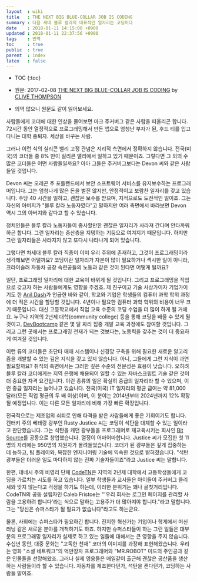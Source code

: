 ```yaml
---
layout  : wiki
title   : THE NEXT BIG BLUE-COLLAR JOB IS CODING
summary : 다음 세대 블루 칼라의 대표적인 일자리는 코딩이다
date    : 2018-01-11 14:15:00 +0900
updated : 2018-01-11 22:37:56 +0900
tags    : 번역
toc     : true
public  : true
parent  : index
latex   : false
---
```

* TOC
{:toc}

* 원문: 2017-02-08 [THE NEXT BIG BLUE-COLLAR JOB IS CODING](https://www.wired.com/2017/02/programming-is-the-new-blue-collar-job/ ) by [CLIVE THOMPSON](https://www.wired.com/author/clive-thompson/)
* 의역 많으니 원문도 같이 읽어보세요.

사람들에게 코더에 대한 인상을 물어보면 마크 주커버그 같은 사람을 떠올리곤 합니다.
72시간 동안 열정적으로 프로그래밍해서 만든 앱으로 엄청난 부자가 된,
후드 티를 입고 다니는 대학 중퇴자. 세상을 바꾸는 사람.

그러나 이런 식의 실리콘 밸리 고정 관념은 지리적 측면에서 정확하지 않습니다.
전국(미국)의 코더들 중 8% 만이 실리콘 밸리에서 일하고 있기 때문이죠.
그렇다면 그 외의 수많은 코더들은 어떤 사람들일까요?
아마 그들은 주커버그보다는 Devon 씨와 같은 사람들일 것입니다.

Devon 씨는 오레곤 주 포틀랜드에서 보안 소프트웨어 서비스를 유지보수하는 프로그래머입니다.
그는 엄청나게 많은 돈을 벌진 않지만, 안정적이고 보람찬 일자리를 갖고 있습니다.
주당 40 시간을 일하고, 괜찮은 보수를 받으며, 지적으로도 도전적인 일이죠.
그는 자신의 아버지가 "블루 칼라 노동자였다"고 말하지만 여러 측면에서 바라보면 Devon 역시 그의 아버지와 같다고 할 수 있습니다.

정치인들은 블루 칼라 노동자들이 종사할만한 괜찮은 일자리가 사라져 간다며 안타까워하곤 합니다.
그런 일자리는 중산층을 지탱하는 기둥으로 여겨지기 때문입니다.
하지만 그런 일자리들은 사라지지 않고 또다시 나타나게 되어 있습니다.

그렇다면 차세대 블루 칼라 직종이 이미 우리 주위에 존재하고, 그것이 프로그래밍이라 생각해보면 어떨까요?
코딩이란 일자리가 자본이 많이 필요하거나 섹시한 일이 아니라,
크라이슬러 자동차 공장 숙련공들의 노동과 같은 것이 된다면 어떻게 될까요?

일단, 프로그래밍 일자리에 대한 교육이 바뀌게 될 것입니다. 그리고 프로그래밍을 직업으로 갖고자 하는 사람들에게도 영향을 주겠죠. 제 친구이고 기술 사상가이자 기업가이기도 한 [Anil Dash](http://anildash.com )가 언급한 바와 같이,
학교와 기업은 학생들의 컴퓨터 과학 학위 과정에 더 적은 시간을 할당할 것입니다.
4년이나 필요한 컴퓨터 과학 학위의 비용이 너무 크기 때문입니다.
대신 고등학교에서 직업 교육 수준의 코딩 수업을 더 많이 하게 될 거에요.
누구나 지역의 2년제 대학(community college) 등을 통해 코딩을 배울 수 있게 될 것이고, [DevBootcamp](https://devbootcamp.com) 같은 몇 달 짜리 집중 개발 교육 과정에도 참여할 것입니다.
그리고 그런 곳에서는 프로그래밍 천재가 되는 것보다는, 노동력을 갖추는 것이 더 중요하게 여겨질 것입니다.

이런 류의 코더들은 초단타 매매 시스템이나 신경망 구축을 위해 필요한 새로운 알고리즘을 개발할 수 있는 깊은 지식을 갖고 있지 않습니다. 아니, 그들에게 그런 지식이 과연 필요할까요?  취직의 측면에서는 그러한 깊은 수준의 전문성은 효용이 낮습니다. 오히려 블루 칼라 코더에게는 지역 은행에 채용되어 일할 수 있는 자바스크립트 기술 같은 것이 더 중요한 자격 요건입니다. 이런 종류의 일은 확실히 중급의 일자리라 할 수 있으며, 이런 중급 일자리는 늘어나고 있습니다.
전국(미국) IT 일자리의 평균 급여는 약 81,000 달러(모든 직업 평균의 두 배 이상)이며,
이 분야는 2014년부터 2024년까지 12% 확장될 예정입니다. 이는 다른 모든 일자리에 비해 가장 빠른 확장입니다.

전국적으로는 제조업의 쇠퇴로 인해 타격을 받은 사람들에게 좋은 기회이기도 합니다.
켄터키 주의 베테랑 광부인 Rusty Justice 씨는 코딩이 석탄을 대체할 수 있는 일이라고 판단했습니다.
그는 석탄을 캐던 광부들을 프로그래머로 재교육시키는 회사인 [Bit Source](http://bitsourceky.com )를 공동으로 창업했습니다. 열정이 어마어마합니다.
Justice 씨가 모집한 첫 11명의 자리에는 950명의 지원자가 몰려들었습니다.
코더가 된 광부들은 깊게 집중하는 데 능하고, 팀 플레이와, 복잡한 엔지니어링 기술에 익숙한 것으로 밝혀졌습니다.
"석탄 광부들은 더러운 일도 마다하지 않는 진짜 기술자들이죠"라고 Justice 씨는 말합니다.

한편, 테네시 주의 비영리 단체 [CodeTN](http://codetn.org )은 지역의 2년제 대학에서 고등학생들에게 코딩을 가르치는 시도를 하고 있습니다.
일부 학생들과 교사들은 아이들이 주커버그 클리셰와 맞지 않는다고 걱정을 하기도 하는데, 이러한 분위기는 꽤나 골칫거리입니다.
CodeTN의 공동 설립자인 Caleb Fristoe는 "'우리 회사는 로그인 페이지를 관리할 사람을 고용하려 합니다'라는 식으로 말하는 고용주가 더 많아져야 합니다."라고 말합니다. 그는 "당신은 슈퍼스타가 될 필요가 없습니다"라고도 하는군요.

물론, 사회에는 슈퍼스타가 필요하긴 합니다.
진지한 혁신가는 기업이나 학계에서 머신 러닝 같은 새로운 분야를 개척하기도 하죠.
하지만 슈퍼스타들이 하는 그런 일들은 대부분의 프로그래밍 일자리가 실제로 하고 있는 일들에 대해서는 큰 영향을 주지 않습니다. 수십년 동안, 대중 문화는 "고독한 천재" 코더의 이미지를 과장해 표현해왔습니다.
우리는 영화 "소셜 네트워크"의 억만장자 프로그래머와 "MR.ROBOT" 미드의 주인공과 같은 인물들을 선망해왔죠.
그러나 실제 영웅들은 매일같이 출근해 괜찮은 공산품을 생산하는 사람들이라 할 수 있습니다.
자동차를 제조한다던가, 석탄을 캔다던가, 코딩하는 사람들 말이죠.

